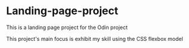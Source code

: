 # Landing-page-project
This is a landing page project for the Odin project


This project's main focus is exhibit my skill using the CSS flexbox model